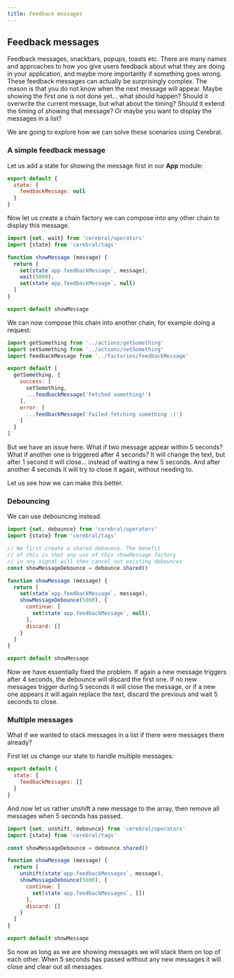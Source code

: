 ```yaml
---
title: Feedback messages
---
```


## Feedback messages

Feedback messages, snackbars, popups, toasts etc. There are many names and approaches to how you give users feedback about what they are doing in your application, and maybe more importantly if something goes wrong. These feedback messages can actually be surprisingly complex. The reason is that you do not know when the next message will appear. Maybe showing the first one is not done yet... what should happen? Should it overwrite the current message, but what about the timing? Should it extend the timing of showing that message? Or maybe you want to display the messages in a list?

We are going to explore how we can solve these scenarios using Cerebral.

### A simple feedback message
Let us add a state for showing the message first in our **App** module:

```js
export default {
  state: {
    feedbackMessage: null
  }
}
```

Now let us create a chain factory we can compose into any other chain to display this message.

```js
import {set, wait} from 'cerebral/operators'
import {state} from 'cerebral/tags'

function showMessage (message) {
  return [
    set(state`app.feedbackMessage`, message),
    wait(5000),
    set(state`app.feedbackMessage`, null)
  ]
}

export default showMessage
```

We can now compose this chain into another chain, for example doing a request:

```js
import getSomething from '../actions/getSomething'
import setSomething from '../actions/setSomething'
import feedbackMessage from '../factories/feedbackMessage'

export default [
  getSomething, {
    success: [
      setSomething,
      ...feedbackMessage('Fetched something!')
    ],
    error: [
      ...feedbackMessage('Failed fetching something :(')
    ]
  }  
]
```
But we have an issue here. What if two message appear within 5 seconds? What if another one is triggered after 4 seconds? It will change the text, but after 1 second it will close... instead of waiting a new 5 seconds. And after another 4 seconds it will try to close it again, without needing to.

Let us see how we can make this better.

### Debouncing
We can use debouncing instead.

```js
import {set, debounce} from 'cerebral/operators'
import {state} from 'cerebral/tags'

// We first create a shared debounce. The benefit
// of this is that any use of this showMessage factory
// in any signal will then cancel out existing debounces
const showMessageDebounce = debounce.shared()

function showMessage (message) {
  return [
    set(state`app.feedbackMessage`, message),
    showMessageDebounce(5000), {
      continue: [
        set(state`app.feedbackMessage`, null),
      ],
      discard: []
    }
  ]
}

export default showMessage
```

Now we have essentially fixed the problem. If again a new message triggers after 4 seconds, the debounce will discard the first one. If no new messages trigger during 5 seconds it will close the message, or if a new one appears it will again replace the text, discard the previous and wait 5 seconds to close.

### Multiple messages
What if we wanted to stack messages in a list if there were messages there already?

First let us change our state to handle multiple messages:

```js
export default {
  state: {
    feedbackMessages: []
  }
}
```

And now let us rather unshift a new message to the array, then remove all messages when 5 seconds has passed.

```js
import {set, unshift, debounce} from 'cerebral/operators'
import {state} from 'cerebral/tags'

const showMessageDebounce = debounce.shared()

function showMessage (message) {
  return [
    unshift(state`app.feedbackMessages`, message),
    showMessageDebounce(5000), {
      continue: [
        set(state`app.feedbackMessages`, [])
      ],
      discard: []
    }
  ]
}

export default showMessage
```

So now as long as we are showing messages we will stack them on top of each other. When 5 seconds has passed without any new messages it will close and clear out all messages.
